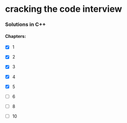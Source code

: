 # cracking the code interview

### Solutions in C++

#### Chapters:
- [X] 1
- [X] 2
- [X] 3
- [X] 4
- [X] 5
- [ ] 6
- [ ] 8
- [ ] 10

